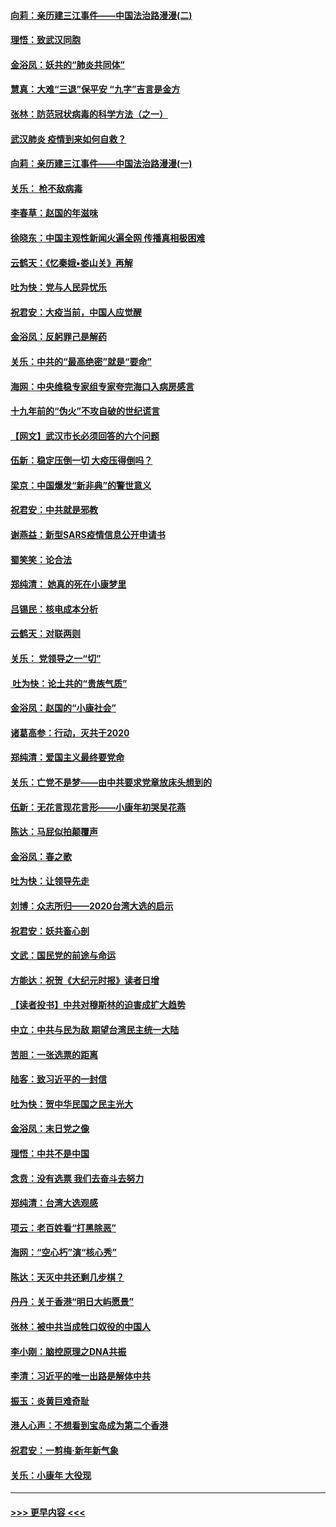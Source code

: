 #### [向莉：亲历建三江事件——中国法治路漫漫(二)](../pages/nsc993/n11829102.md?t=01302022) 
#### [理悟：致武汉同胞](../pages/nsc993/n11831522.md?t=01302022) 
#### [金浴凤：妖共的“肺炎共同体”](../pages/nsc993/n11829448.md?t=01302022) 
#### [慧真：大难“三退”保平安 “九字”吉言是金方](../pages/nsc993/n11829501.md?t=01302022) 
#### [张林：防范冠状病毒的科学方法（之一）](../pages/nsc993/n11828618.md?t=01302022) 
#### [武汉肺炎 疫情到来如何自救？](../pages/nsc993/n11827632.md?t=01302022) 
#### [向莉：亲历建三江事件——中国法治路漫漫(一)](../pages/nsc993/n11827190.md?t=01302022) 
#### [关乐： 枪不敌病毒](../pages/nsc993/n11826746.md?t=01302022) 
#### [李春草：赵国的年滋味](../pages/nsc993/n11826321.md?t=01302022) 
#### [徐晓东：中国主观性新闻火遍全网 传播真相极困难](../pages/nsc993/n11826508.md?t=01302022) 
#### [云鹤天：《忆秦娥▪娄山关》再解](../pages/nsc993/n11824682.md?t=01302022) 
#### [吐为快：党与人民异忧乐](../pages/nsc993/n11824660.md?t=01302022) 
#### [祝君安：大疫当前，中国人应觉醒](../pages/nsc993/n11821946.md?t=01302022) 
#### [金浴凤：反躬罪己是解药](../pages/nsc993/n11820280.md?t=01302022) 
#### [关乐：中共的“最高绝密”就是“要命”](../pages/nsc993/n11816946.md?t=01302022) 
#### [海网：中央维稳专家组专家夸完海口入病房感言](../pages/nsc993/n11815138.md?t=01302022) 
#### [十九年前的“伪火”不攻自破的世纪谎言](../pages/nsc993/n11813238.md?t=01302022) 
#### [【网文】武汉市长必须回答的六个问题](../pages/nsc993/n11813848.md?t=01302022) 
#### [伍新：稳定压倒一切 大疫压得倒吗？](../pages/nsc993/n11812634.md?t=01302022) 
#### [梁京：中国爆发“新非典”的警世意义](../pages/nsc993/n11812554.md?t=01302022) 
#### [祝君安：中共就是邪教](../pages/nsc993/n11812431.md?t=01302022) 
#### [谢燕益：新型SARS疫情信息公开申请书](../pages/nsc993/n11808840.md?t=01302022) 
#### [蜀笑笑：论合法](../pages/nsc993/n11808064.md?t=01302022) 
#### [郑纯清： 她真的死在小康梦里](../pages/nsc993/n11806623.md?t=01302022) 
#### [吕锡民：核电成本分析](../pages/nsc993/n11806284.md?t=01302022) 
#### [云鹤天：对联两则](../pages/nsc993/n11805957.md?t=01302022) 
#### [关乐： 党领导之一“切”](../pages/nsc993/n11804505.md?t=01302022) 
#### [ 吐为快：论土共的“贵族气质”](../pages/nsc993/n11804490.md?t=01302022) 
#### [金浴凤：赵国的“小康社会”](../pages/nsc993/n11804452.md?t=01302022) 
#### [诸葛高参：行动，灭共于2020](../pages/nsc993/n11804120.md?t=01302022) 
#### [郑纯清：爱国主义最终要党命](../pages/nsc993/n11802197.md?t=01302022) 
#### [关乐：亡党不是梦——由中共要求党章放床头想到的](../pages/nsc993/n11802156.md?t=01302022) 
#### [伍新：无花言现花言形——小康年初哭吴花燕](../pages/nsc993/n11800044.md?t=01302022) 
#### [陈达：马屁似拍颠覆声](../pages/nsc993/n11800010.md?t=01302022) 
#### [金浴凤：春之歌](../pages/nsc993/n11797687.md?t=01302022) 
#### [吐为快：让领导先走](../pages/nsc993/n11797512.md?t=01302022) 
#### [刘博：众志所归——2020台湾大选的启示](../pages/nsc993/n11796878.md?t=01302022) 
#### [祝君安：妖共畜心剖](../pages/nsc993/n11794273.md?t=01302022) 
#### [文武：国民党的前途与命运](../pages/nsc993/n11794198.md?t=01302022) 
#### [方能达：祝贺《大纪元时报》读者日增](../pages/nsc993/n11793807.md?t=01302022) 
#### [【读者投书】中共对穆斯林的迫害成扩大趋势](../pages/nsc993/n11791371.md?t=01302022) 
#### [中立：中共与民为敌 期望台湾民主统一大陆](../pages/nsc993/n11790392.md?t=01302022) 
#### [苦胆：一张选票的距离](../pages/nsc993/n11788914.md?t=01302022) 
#### [陆客：致习近平的一封信](../pages/nsc993/n11788867.md?t=01302022) 
#### [吐为快：贺中华民国之民主光大](../pages/nsc993/n11788618.md?t=01302022) 
#### [金浴凤：末日党之像](../pages/nsc993/n11787475.md?t=01302022) 
#### [理悟：中共不是中国](../pages/nsc993/n11787463.md?t=01302022) 
#### [念贲：没有选票  我们去奋斗去努力](../pages/nsc993/n11787398.md?t=01302022) 
#### [郑纯清：台湾大选观感](../pages/nsc993/n11786210.md?t=01302022) 
#### [项云：老百姓看“打黑除恶”](../pages/nsc993/n11785398.md?t=01302022) 
#### [海网：“空心朽”演“核心秀”](../pages/nsc993/n11783874.md?t=01302022) 
#### [陈达：天灭中共还剩几步棋？](../pages/nsc993/n11783719.md?t=01302022) 
#### [丹丹：关于香港“明日大屿愿景”](../pages/nsc993/n11783273.md?t=01302022) 
#### [张林：被中共当成牲口奴役的中国人](../pages/nsc993/n11782397.md?t=01302022) 
#### [李小刚：脑控原理之DNA共振](../pages/nsc993/n11780962.md?t=01302022) 
#### [李清：习近平的唯一出路是解体中共](../pages/nsc993/n11780866.md?t=01302022) 
#### [振玉：炎黄巨难奇耻](../pages/nsc993/n11779632.md?t=01302022) 
#### [港人心声：不想看到宝岛成为第二个香港](../pages/nsc993/n11778817.md?t=01302022) 
#### [祝君安：一剪梅‧新年新气象](../pages/nsc993/n11776340.md?t=01302022) 
#### [关乐：小康年 大役现](../pages/nsc993/n11774213.md?t=01302022) 

----
#### [ >>> 更早内容 <<< ](../indexes/nsc993-earlier.md)
